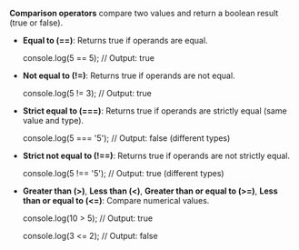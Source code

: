 **Comparison operators** compare two values and return a boolean result (true or false).

- **Equal to (==)**: Returns true if operands are equal.

  console.log(5 == 5);  // Output: true

- **Not equal to (!=)**: Returns true if operands are not equal.

  console.log(5 != 3);  // Output: true

- **Strict equal to (===)**: Returns true if operands are strictly equal (same value and type).

  console.log(5 === '5');  // Output: false (different types)

- **Strict not equal to (!==)**: Returns true if operands are not strictly equal.

  console.log(5 !== '5');  // Output: true (different types)

- **Greater than (>)**, **Less than (<)**, **Greater than or equal to (>=)**, **Less than or equal to (<=)**: Compare numerical values.

  console.log(10 > 5);   // Output: true

  console.log(3 <= 2);   // Output: false

